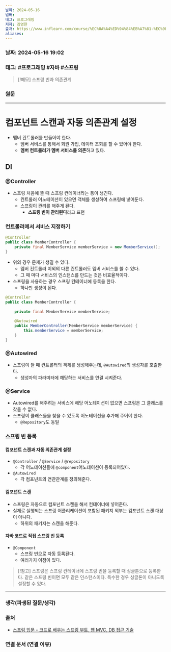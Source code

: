 ```yaml
---
날짜: 2024-05-16
넘버: 
태그: 프로그래밍
저자: 김영한
출처: https://www.inflearn.com/course/%EC%8A%A4%ED%94%84%EB%A7%81-%EC%9E%85%EB%AC%B8-%EC%8A%A4%ED%94%84%EB%A7%81%EB%B6%80%ED%8A%B8
aliases:
---
```

### 날짜:  2024-05-16 19:02

### 태그: #프로그래밍 #자바 #스프링

>[!메모]
> 스프링 빈과 의존관계
### 원문
---
# 컴포넌트 스캔과 자동 의존관계 설정
- 멤버 컨트롤러를 만들어야 한다.
	- 멤버 서비스를 통해서 회원 가입, 데이터 조회를 할 수 있어야 한다.
	- **멤버 컨트롤러가 멤버 서비스를 의존**하고 있다.
## DI
### @Controller
- 스프링 처음에 뜰 때 스프링 컨테이너라는 통이 생긴다.
	- 컨트롤러 어노테이션이 있으면 객체를 생성하여 스프링에 넣어둔다.
	- 스프링이 관리를 해주게 된다.
		- **스프링 빈이 관리된다**라고 표현
### 컨트롤러에서 서비스 지정하기
```java title:"안 좋은 예"
@Controller
public class MemberController {
	private final MemberService memberService = new MemberService();
}
```
- 위의 경우 문제가 생길 수 있다. 
	- 멤버 컨트롤러 이외의 다른 컨트롤러도 멤버 서비스를 쓸 수 있다.
	- 그 때 마다 서비스의 인스턴스를 만드는 것은 비효율적이다.
- 스프링을 사용하는 경우 스프링 컨테이너에 등록을 한다.
	- 하나만 생성이 된다.
```java
@Controller  
public class MemberController {  
  
	private final MemberService memberService;  
  
	@Autowired
	public MemberController(MemberService memberService) {  
		this.memberService = memberService;  
	}  
}
```
### @Autowired
- 스프링이 뜰 때 컨트롤러의 객체를 생성해주는데, `@Autowired`의 생성자를 호출한다.
	- 생성자의 파라미터에 해당하는 서비스를 연결 시켜준다.
### @Service
- Autowired를 해주려는 서비스에 해당 어노테이션이 없으면 스프링은 그 클래스를 찾을 수 없다.
- 스프링이 클래스들을 찾을 수 있도록 어노테이션을 추가해 주어야 한다.
	- `@Repository`도 동일
### 스프링 빈 등록
#### 컴포넌트 스캔과 자동 의존관계 설정
- `@Controller` / `@Service` / `@repository`
	- 각 어노테이션들에 `@component`어노테이션이 등록되어있다.
- `@Autowired`
	- 각 컴포넌트의 연관관계를 정의해준다.
#### 컴포넌트 스캔
- 스프링은 자동으로 컴포넌트 스캔을 해서 컨테이너에 넣어준다.
- 실제로 실행되는 스프링 어플리케이션이 포함된 패키지 외부는 컴포넌트 스캔 대상이 아니다.
	- 하위의 패키지는 스캔을 해준다.
#### 자바 코드로 직접 스프링 빈 등록
- `@Component`
	- 스프링 빈으로 자동 등록된다.
	- 여러가지 이점이 있다.

> [!참고]
> 스프링은 스프링 컨테이너에 스프링 빈을 등록할 때 싱글톤으로 등록한다.
> 같은 스프링 빈이면 모두 같은 인스턴스이다.
> 특수한 경우 싱글톤이 아니도록 설정할 수 있다.

---
### 생각(파생된 질문/생각)

### 출처
- [스프링 입문 - 코드로 배우는 스프링 부트, 웹 MVC, DB 접근 기술](https://www.inflearn.com/course/%EC%8A%A4%ED%94%84%EB%A7%81-%EC%9E%85%EB%AC%B8-%EC%8A%A4%ED%94%84%EB%A7%81%EB%B6%80%ED%8A%B8)

### 연결 문서 (연결 이유)
